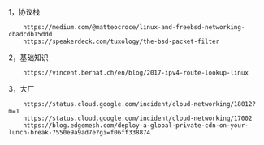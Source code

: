 1，协议栈

        https://medium.com/@matteocroce/linux-and-freebsd-networking-cbadcdb15ddd
        https://speakerdeck.com/tuxology/the-bsd-packet-filter

2，基础知识

        https://vincent.bernat.ch/en/blog/2017-ipv4-route-lookup-linux


3，大厂

        https://status.cloud.google.com/incident/cloud-networking/18012?m=1
        https://status.cloud.google.com/incident/cloud-networking/17002
        https://blog.edgemesh.com/deploy-a-global-private-cdn-on-your-lunch-break-7550e9a9ad7e?gi=f06ff338874
